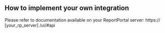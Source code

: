 ## How to implement your own integration
Please refer to documentation available on your ReportPortal server: https:// [your_rp_server] /ui/#api
